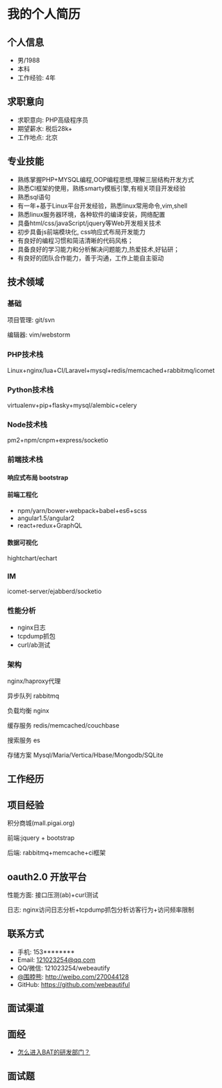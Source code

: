 # 我的个人简历

## 个人信息
- 男/1988
- 本科
- 工作经验: 4年

## 求职意向
- 求职意向: PHP高级程序员
- 期望薪水: 税后28k+
- 工作地点: 北京

## 专业技能
* 熟练掌握PHP+MYSQL编程,OOP编程思想,理解三层结构开发方式
* 熟悉CI框架的使用，熟练smarty模板引擎,有相关项目开发经验
* 熟悉sql语句
* 有一年+基于Linux平台开发经验，熟悉linux常用命令,vim,shell
* 熟悉linux服务器环境，各种软件的编译安装，网络配置
* 具备html/css/javaScript/jquery等Web开发相关技术
* 初步具备js前端模块化, css响应式布局开发能力
* 有良好的编程习惯和简洁清晰的代码风格；
* 具备良好的学习能力和分析解决问题能力,热爱技术,好钻研；
* 有良好的团队合作能力，善于沟通，工作上能自主驱动

## 技术领域

### 基础
项目管理: git/svn

编辑器: vim/webstorm

### PHP技术栈

Linux+nginx/lua+CI/Laravel+mysql+redis/memcached+rabbitmq/icomet

### Python技术栈

virtualenv+pip+flasky+mysql/alembic+celery

### Node技术栈

pm2+npm/cnpm+express/socketio

### 前端技术栈

#### 响应式布局 bootstrap

#### 前端工程化

* npm/yarn/bower+webpack+babel+es6+scss  
* angular1.5/angular2  
* react+redux+GraphQL  

#### 数据可视化
hightchart/echart

### IM

icomet-server/ejabberd/socketio

### 性能分析
* nginx日志  
* tcpdump抓包  
* curl/ab测试

### 架构
nginx/haproxy代理

异步队列 rabbitmq

负载均衡 nginx

缓存服务 redis/memcached/couchbase

搜索服务 es

存储方案 Mysql/Maria/Vertica/Hbase/Mongodb/SQLite


## 工作经历

## 项目经验

积分商城(mall.pigai.org)

前端:jquery + bootstrap

后端: rabbitmq+memcache+ci框架

## oauth2.0 开放平台

性能方面: 接口压测(ab)+curl测试

日志: nginx访问日志分析+tcpdump抓包分析访客行为+访问频率限制


## 联系方式
* 手机: 153********
* Email: 121023254@qq.com
* QQ/微信: 121023254/webeautify
* [@围脖熊](http://weibo.com/270044128): <http://weibo.com/270044128>
* GitHub: <https://github.com/webeautiful>

## 面试渠道

## 面经
* [怎么进入BAT的研发部门？](http://www.zhihu.com/question/25680951)

## 面试题


